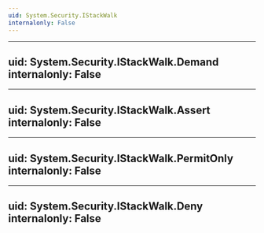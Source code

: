```yaml
---
uid: System.Security.IStackWalk
internalonly: False
---
```


---
uid: System.Security.IStackWalk.Demand
internalonly: False
---

---
uid: System.Security.IStackWalk.Assert
internalonly: False
---

---
uid: System.Security.IStackWalk.PermitOnly
internalonly: False
---

---
uid: System.Security.IStackWalk.Deny
internalonly: False
---
